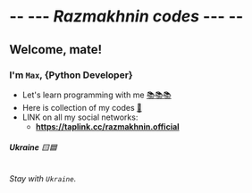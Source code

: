 #  --  --- ***Razmakhnin codes*** ---  --
## Welcome, mate!
### I'm `Max`, {Python Developer}
*  Let's learn programming with me [:books:](https://github.com/Razmakhninoff)[:books:](https://github.com/Razmakhninoff)[:books:](https://github.com/Razmakhninoff)
*  Here is collection of my codes [:bookmark_tabs:](https://github.com/Razmakhninoff/Razmakhnin_Codes)
*  LINK on all my social networks:
    *  **https://taplink.cc/razmakhnin.official**
###### **Ukraine** :yellow_square::blue_square:
###### Stay with `Ukraine`.

